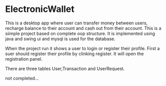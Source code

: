 # ElectronicWallet 
This is a desktop app where user can transfer money between users, recharge balance to their account and cash out from their account. This is a siimple project based on complete oop
structure. It is implemented using java and swing ui and mysql is used for the database. 

When the project run it shows a user to login or register their profile. First a suer should register their profile by clinking register. It will open the registration panel. 

There are three tables User,Transaction and UserRequest.

not completed...

